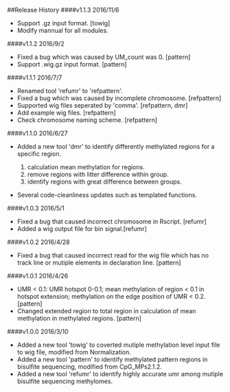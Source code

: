 ##Release History
####v1.1.3 2016/11/6
* Support .gz input format. [towig]
* Modify mannual for all modules.

####v1.1.2 2016/9/2
* Fixed a bug which was caused by UM_count was 0. [pattern]
* Support .wig.gz input format. [pattern]

####v1.1.1 2016/7/7
* Renamed tool 'refumr' to 'refpattern'. 
* Fixed a bug which was caused by incomplete chromosome. [refpattern]
* Supported wig files seperated by 'comma'. [refpattern, dmr]
* Add example wig files. [refpattern]
* Check chromosome naming scheme. [refpattern]

####v1.1.0 2016/6/27
* Added a new tool 'dmr' to identify differently methylated regions for a specific region.
	1. calculation mean methylation for regions.
	2. remove regions with litter difference within group.
	3. identify regions with great difference between groups.

* Several code-cleanliness updates such as templated functions.

####v1.0.3 2016/5/1
* Fixed a bug that caused incorrect chromosome in Rscript. [refumr]
* Added a wig output file for bin signal.[refumr]

####v1.0.2 2016/4/28
* Fixed a bug that caused incorrect read for the wig file which has no track line or mutiple elements in declaration line. [pattern]

####v1.0.1 2016/4/26
* UMR < 0.1: UMR hotspot 0-0.1; mean methylation of region < 0.1 in hotspot extension; methylation on the edge position of UMR < 0.2. [pattern]
* Changed extended region to total region in calculation of mean methylation in methylated regions. [pattern]

####v1.0.0 2016/3/10
* Added a new tool 'towig' to coverted mutiple methylation level input file to wig file, modified from Normalization.
* Added a new tool 'pattern' to identify methylated pattern regions in bisulfite sequencing, modified from CpG_MPs2.1.2.
* Added a new tool 'refumr' to identify highly accurate umr among mutiple bisulfite sequencing methylomes.
